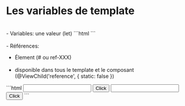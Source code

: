 <!-- .slide: class="sfeir-basic-slide" -->
# Les variables de template
<br>
- Variables: une valeur (let)
```html
<movie-details *ngFor="let movies of movies"></movie-details>
```
<br><br>
- Références:
<ul>
    <li>Élement (# ou ref-XXX)</li><br>
    <li>disponible dans tous le template et le composant (@ViewChild('reference', { static: false })</li>
</ul>
```html
<input #phone type="text" />
<button type="button" (click)="call(phone.value)">Click</button>
<input ref-fax type="text" />
<button type="button" (click)="fax(fax.value)">Click</button>
```
